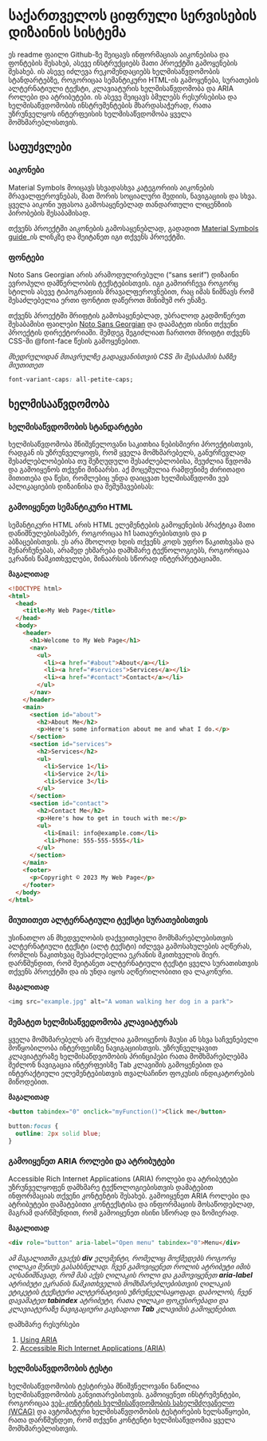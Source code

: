 <h1><b>
საქართველოს ციფრული სერვისების დიზაინის სისტემა
</b></h1>
ეს readme ფაილი Github-ზე შეიცავს ინფორმაციას აიკონებისა და ფონტების შესახებ, ასევე ინსტრუქციებს მათი პროექტში გამოყენების შესახებ. ის ასევე იძლევა რეკომენდაციებს ხელმისაწვდომობის სტანდარტებზე, როგორიცაა სემანტიკური HTML-ის გამოყენება, სურათების ალტერნატიული ტექსტი, კლავიატურის ხელმისაწვდომობა და ARIA როლები და ატრიბუტები. ის ასევე შეიცავს ბმულებს რესურსებისა და ხელმისაწვდომობის ინსტრუმენტების მხარდასაჭერად, რათა უზრუნველყოს ინტერფეისის ხელმისაწვდომობა ყველა მომხმარებლისთვის.

<h2><b>საფუძვლები</b></h2>

<h3>აიკონები</h3>
Material Symbols მოიცავს სხვადასხვა კატეგორიის აიკონების მრავალფეროვნებას, მათ შორის სოციალური მედიის, ნავიგაციის და სხვა. ყველა აიკონი უფასოა გამოსაყენებლად თანდართული ლიცენზიის პირობების შესაბამისად.

თქვენს პროექტში აიკონების გამოსაყენებლად, გადადით <a href="https://fonts.google.com/icons">Material Symbols guide</a>_ის ლინკზე და შეიტანეთ იგი თქვენს პროექტში.

<h3>ფონტები</h3>
Noto Sans Georgian არის არამოდულირებული (“sans serif”) დიზაინი ევროპული დამწერლობის ტექსტებისთვის. იგი გამოირჩევა როგორც სტილის ასევე ტიპოგრაფიის მრავალფეროვნებით, რაც იმას ნიშნავს რომ შესაძლებელია ერთი ფონტით დაწეროთ მინიმუმ ორ ენაზე.

თქვენს პროექტში შრიფტის გამოსაყენებლად, უბრალოდ გადმოწერეთ შესაბამისი ფაილები <a href="https://fonts.google.com/noto/specimen/Noto+Sans+Georgian">Noto Sans Georgian</a>  და დაამატეთ ისინი თქვენი პროექტის დირექტორიაში. შემდეგ შეგიძლიათ ჩართოთ შრიფტი თქვენს CSS-ში @font-face წესის გამოყენებით.

<i>მხედრულიდან მთავრულზე გადაყვანისთვის CSS ში შესაბამის ხაზზე მიუთითეთ</i>

``` CSS
font-variant-caps: all-petite-caps;

```

<h2><b>ხელმისააწვდომობა</b></h2>
<h3>ხელმისაწვდომობის სტანდარტები</h3>
ხელმისაწვდომობა მნიშვნელოვანი საკითხია ნებისმიერი პროექტისთვის, რადგან ის უზრუნველყოფს, რომ ყველა მომხმარებელს, განურჩევლად შესაძლებლობებისა თუ შეზღუდული შესაძლებლობისა, შეუძლია წვდომა და გამოიყენოს თქვენი შინაარსი. აქ მოცემულია რამდენიმე ძირითადი მითითება და წესი, რომლებიც უნდა დაიცვათ ხელმისაწვდომი ვებ აპლიკაციების დიზაინისა და შემუშავებისას:

<h3>გამოიყენეთ სემანტიკური HTML</h3>
სემანტიკური HTML არის HTML ელემენტების გამოყენების პრაქტიკა მათი დანიშნულებისამებრ, როგორიცაა h1 სათაურებისთვის და p აბზაცებისთვის. ეს არა მხოლოდ ხდის თქვენს კოდს უფრო წაკითხვასა და შენარჩუნებას, არამედ ეხმარება დამხმარე ტექნოლოგიებს, როგორიცაა ეკრანის წამკითხველები, შინაარსის სწორად ინტერპრეტაციაში.

<b>მაგალითად</b>
``` HTML
<!DOCTYPE html>
<html>
  <head>
    <title>My Web Page</title>
  </head>
  <body>
    <header>
      <h1>Welcome to My Web Page</h1>
      <nav>
        <ul>
          <li><a href="#about">About</a></li>
          <li><a href="#services">Services</a></li>
          <li><a href="#contact">Contact</a></li>
        </ul>
      </nav>
    </header>
    <main>
      <section id="about">
        <h2>About Me</h2>
        <p>Here's some information about me and what I do.</p>
      </section>
      <section id="services">
        <h2>Services</h2>
        <ul>
          <li>Service 1</li>
          <li>Service 2</li>
          <li>Service 3</li>
        </ul>
      </section>
      <section id="contact">
        <h2>Contact Me</h2>
        <p>Here's how to get in touch with me:</p>
        <ul>
          <li>Email: info@example.com</li>
          <li>Phone: 555-555-5555</li>
        </ul>
      </section>
    </main>
    <footer>
      <p>Copyright © 2023 My Web Page</p>
    </footer>
  </body>
</html>
```

<h3>მიუთითეთ ალტერნატიული ტექსტი სურათებისთვის</h3>
უსინათლო ან მხედველობის დაქვეითებული მომხმარებლებისთვის ალტერნატიული ტექსტი (ალტ ტექსტი) იძლევა გამოსახულების აღწერას, რომლის წაკითხვაც შესაძლებელია ეკრანის მკითხველის მიერ. დარწმუნდით, რომ შეიტანეთ ალტერნატიული ტექსტი ყველა სურათისთვის თქვენს პროექტში და ის უნდა იყოს აღწერილობითი და ლაკონური.

<b>მაგალითად</b>
``` PHP
<img src="example.jpg" alt="A woman walking her dog in a park">
```

<h3>შემატეთ ხელმისაწვედომობა კლავიატურას</h3>
ყველა მომხმარებელს არ შეუძლია გამოიყენოს მაუსი ან სხვა საჩვენებელი მოწყობილობა ინტერფეისზე ნავიგაციისთვის. უზრუნველყავით კლავიატურაზე ხელმისაწდვომობის პრინციპები რათა მომხმარებლებმა შეძლონ ნავიგაცია ინტერფეისზე Tab კლავიშის გამოყენებით და ინტერაქტიული ელემენტებისთვის თვალსაჩინო ფოკუსის ინდიკატორების მიწოდებით.

<b>მაგალითად</b>
``` HTML
<button tabindex="0" onclick="myFunction()">Click me</button>
```
``` CSS
button:focus {
  outline: 2px solid blue;
}
```

<h3>გამოიყენეთ ARIA როლები და ატრიბუტები</h3>
Accessible Rich Internet Applications (ARIA) როლები და ატრიბუტები უზრუნველყოფენ დამხმარე ტექნოლოგიებისთვის დამატებით ინფორმაციას თქვენი კონტენტის შესახებ. გამოიყენეთ ARIA როლები და ატრიბუტები დამატებითი კონტექსტისა და ინფორმაციის მოსაწოდებლად, მაგრამ დარწმუნდით, რომ გამოიყენეთ ისინი სწორად და ზომიერად.

<b>მაგალითად</b>
``` HTML
<div role="button" aria-label="Open menu" tabindex="0">Menu</div>
```
<i>ამ მაგალითში გვაქვს <b>div</b> ელემენტი, რომელიც მოქმედებს როგორც ღილაკი მენიუს გასახსნელად. ჩვენ გამოვიყენეთ როლის ატრიბუტი იმის აღსანიშნავად, რომ მას აქვს ღილაკის როლი და გამოვიყენეთ <b>aria-label</b> ატრიბუტი ეკრანის წამკითხველის მომხმარებლებისთვის ღილაკის ეტიკეტის ტექსტური ალტერნატივის უზრუნველსაყოფად. დაბოლოს, ჩვენ დავამატეთ <b>tabindex</b> ატრიბუტი, რათა ღილაკი ფოკუსირებადი და კლავიატურაზე ნავიგაციური გავხადოთ <b>Tab</b> კლავიშის გამოყენებით.</i>

<caption>დამხმარე რესურსები</caption>
<ol>
  <li><a href="https://developer.mozilla.org/en-US/docs/Web/Accessibility/ARIA/Annotations">Using ARIA</a></li>
  <li><a href="https://www.w3.org/TR/wai-aria/">Accessible Rich Internet Applications (ARIA)</a></li>
</ol>

<h3>ხელმისაწვდომობის ტესტი</h3>
ხელმისაწვდომობის ტესტირება მნიშვნელოვანი ნაწილია ხელმისაწვდომობის განვითარებისთვის. გამოიყენეთ ინსტრუმენტები, როგორიცაა <a href="https://www.w3.org/WAI/standards-guidelines/wcag/">ვებ-კონტენტის ხელმისაწვდომობის სახელმძღვანელო (WCAG)</a> და ავტომატური ხელმისაწვდომობის ტესტირების ხელსაწყოები, რათა დარწმუნდეთ, რომ თქვენი კონტენტი ხელმისაწვდომია ყველა მომხმარებლისთვის.
